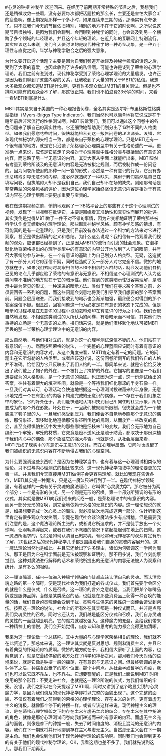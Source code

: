 #心灵的钟摆 神秘学
欢迎回来。在经历了前两期非常特殊的节目之后，我想我们还是稍微收敛一些啊，没有必要每次都把话题拉的那么长，主要还是害怕大家会听的疲惫啊。像上期视频那样一个多小时，如果连续来三期的话，那确实有点夸张了。只不过我们今天的节目依旧特别，特别的地方不在于它的时长啊。之所以说这期节目很独特，是因为我们会聊到、会再聊到神秘学的同时，也会谈及到另一个横跨了多个领域的年轻理论。并且这个年轻的理论，在近几年的互联网上特别流行。其实应该这么来说，我们今天要讨论的是现代神秘学的一种奇怪现象，是一种介于理性与直觉之间，科学与神秘学融合之后的强大意象。

为什么要开启这个话题？主要是因为自我们频道开始谈及神秘学领域的话题之后，受到了大家的喜爱，也因此收到了许多的私信啊。可能也许是谈到了荣格的心理学理论，我们之前有说到过，现代神秘学受到了荣格心理学理论的大量启发。也许正是因为我们聊到了这些内容的关系，让我收到了大量的有关于MBTI的私信。我想大多数观众都知道MBTI是什么啊，更有许多观众做过MBTI的相关测试。但是也不排除可能有的观众会不了解，那这很正常。我们也不怕浪费23分钟的时间，来看一看MBTI到底是什么。

MBTI其实是来自于美国的一种心理报告问卷，全名其实是迈尔斯-布里格斯性格类型指标（Myers-Briggs Type Indicator）。我们当然也可以简单地将它说成是在千禧年前后非常流行的性格测试啊。MBTI告诉我们，我们可以通过这个问卷中的各色问题来了解自己的真实性格。它还细致地帮助我们划分出了16种不同的人格类型。如果我们愿意花些时间，很快就能检索到这一报告问卷的理论源头。没错，它和现代神秘学的源头相当一致，都是来自于荣格的心理学理论。只是MBTI还有一个很有趣的地方，就是它只沿袭了荣格理论心理类型中有关于性格论述的一半。更准确一点来说，应该是它拿走了荣格对于心理类型中性格分类与概括里的有意识的内容，而忽略了另一半无意识的内容。其实大家从字面上就能听出来，MBTI显然有考量到荣格所谈及的无意识的内容是无法被拟定规则，而后被制作成一份问卷的。因为问卷所使用的那种一问一答的形式，必然是一种有意识的行为，它没有办法总结或引导无意识的内容。这必然就造成了一种缺失，类似于我们虽然是自己在填写问卷，但执笔的人却不是我们自己，我们自己却不在场的缺失。刚刚那句话是非常典型的荣格风格的评价，因为这位心理学家始终坚信无意识内容是相对于有意识内容在心理学层面上要更加重要与宝贵的。

我在做这期视频之前，悄悄地观察了一下B站平台上的那些有关于这个心理测试的视频，发现了一些视频在批评它，主要是围绕着其准确性和真实性而展开的批评。其实我倒是觉得MBTI做了一件不对不错的事情，因为它变相地证明了荣格那些被科学认作虚无缥缈的心理学理论，那些颇具神秘学风格、颇有神学质感的猜想，有可能真的是有一定道理的。只是我们目前没有办法通过一个科学的方法来对它进行观察，甚至是做出精确的定义和总结。为什么这么说呢？我相信有一路观看我们视频的观众，应该都已经猜到了，正是因为MBTI的流行而引发的社会现象。它潜移默化地将荣格提出的心理学类型中的有意识的内容公开地放到了人们的眼前，并号召大家纷纷参与进来，在一个有意识的基础上为自己划分人格类型。无疑，这造就了有一部分人对它的深信不疑，同时也造就了另一部分人对它完全不信。微妙的地方就在于，如果我们去同时观察相信的人和不相信的人群的话，就会发现他们各执己见的论点几乎都应验了荣格的有意识与无意识。不相信这个心理测试的人认为这类问卷不准确的地方就在于它的暗示性。他们提到的这类暗示性很容易理解，是暗示中最为常见的形式，一种递进的暗示方法。类似于我们在寻求某个答案之前，必须要回答一系列的问题，而这些问题会刻意地将我们引导至我们想要的那个答案面前。问题会层层递进，而我们接收到的暗示也会渐渐加强，最终便会对得到的那个答案深信不疑。很显然，回答问题这一行为必定是在有意识的状态下完成的。但是暗示的过程却是在无意识的过程中被加载和烙印在有意识的行为之中的。我们会很自然地发现，不相信这类测试的人所认为的问卷，有着暗示而不可信，其实他们所秉持的立场是一个无意识的立场。换句话来说，就是他们潜移默化地认可被MBTI弄丢的那一半荣格心理学理论中的无意识的内容。

那么自然地，与他们相对立的，就是对这一心理学测试深信不疑的人。他们站在了有意识的一方。然而按照荣格的说法，一个完整的心理蓝图应该同时有着有意识的内容和无意识的内容才对。从这个角度来看，MBTI肯定有着一定的问题。它的问题出在它所勾勒的人格类型。或者应该这样说，这份问卷所侧写的我们各自的人格并不准确。恰恰因为它只反映出了我们人格的一半。那简单来说，就是它恰恰反映出了我们戴上了帽子的外在，一个被打上了掩护的外在。它描写的更像是一个我们想要成为的人格形象，是一个无意识的象征。也正因为这一点，这一份测试给出的答案，往往有着很大的填空空间。就像是一个等待我们细化雕琢的半身石像一样。一旦我们对其认可，心理活动会快速地根据这一心理测试投递而来的半身像，无意识地完成一个在有意识的内容下构建完成的无意识的偶像。一个存在于我们幻象之中的象征。它的好处在于，我们能快速地认清和找到自己所向往的社会形象，所想要成为的那个外在形象。坏处在于，一旦我们被规则所限制，很快就会成为一个被装进了套子里的人。一旦我们感受到压力，我们便会不自觉地参照那个无意识的偶像，那份象征，潜移默化地遵循那份象征所传达的规则，从而放弃一些改变的机会，甚至变得惧怕生活中发生的那些哪怕是细枝末节的变故。我们会无形地为自己编织一个牢笼，牢笼的材质，它究竟是密不透风还是疏于防范，都取决于那份深植于我们内心中的偶像，那个象征它的强大与否。也就是说，从社会层面来看，MBTI完成了现实中的有意识与无意识的交锋。而在心理学层面，它同时也提醒了我们被编织的无意识内容在不断地侵占我们的心理空间。

为什么要强调这些东西呢？是因为在神秘学当中，也有着与这一心理测试相类似的理论。只不过与内心理测试的相比较来说，这一现代神秘学领域中的理论要更加完善一些。并且我们今天直接用MBTI做例子会更容易理解。就比如我现在告诉各位，MBTI其实是一种魔法，只是这一魔法只进行到了一半。在现代神秘学领域里，有着这样的一类有关于灵魂的魔法理论，它叫做“心灵魔力学”。那它被分为两个部分：一个是有形的仪式，另一个则是无形的召唤。第一个部分所强调的有形的仪式，其实就是像MBTI向我们递来的问卷一般，是荣格理论中的有意识的内容。而另一部分无形的召唤，则完全地依赖于荣格的无意识的内容。这一理论想说的就是，如果想要完成一次心灵上的魔法，就必须依次地完成这两个部分。估计听到这里肯定有很多观众会发笑啊，毕竟在现代社会谈论魔法多少有点滑稽。但是需要我们注意的是，这个魔法理论所主张的，或者说它所追求的，并不是徒手放出一个火球啊，让羽毛漂浮起来，或者在我们不弯腰的情况下拿起捡起倒在地上的扫帚。这一魔法所追求的，恰恰是如何认清自己的灵魂。有经常研究神秘学的观众肯定有所了解，20世纪之后的现代神秘学几乎都是围绕着我们自身的灵魂内容展开的。这一魔法理论当然也是如此。并且它还给出了许多理由，诸如为何强调这一学问为魔法。那正是因为它在科学面前是无法被观察和证明的。那不用多说，我们立刻能察觉到，这种对魔法进行解释的话术和荣格所提出的无意识的内容无法被人为观察和统计，是有多么的相似。

这一理论强调，任何一位进入神秘学领域的门徒都应该认清自己的灵魂。而认清灵魂之路的第一个障碍，便是现代社会为我们打造的各式仪式。我们首先要学会区分的就是什么是仪式，什么是召唤。这一理论的言外之意就是，当我们把某个咖啡品牌或是服饰品牌，当做是某类感召的话，也就是在那些消费品上获得一种召唤的能量的话，我们自身的灵魂便会受到干扰，灵魂与生俱来的灵性的一面便会遭受到创伤。按照这一理论的说法，社会上的所有外在其实都是一种仪式而已，并非是点亮我们灵魂灵性的召唤。同时它还认为，我们越是能区分仪式和召唤，我们自身灵魂的灵性的一面就越是明亮，它的魔力就越发强大。这种魔力的充盈，会给我们带来一种精神上的愉悦。我们会开始觉得，自身认知和思考的能力都会变得更加清晰。

我来为这一理论做一个总结吧。其中大量的与心理学家荣格相关的理论，我们就不在此赘述了。那总体来说，这一理论其实就是反对思想、规则和消费主义，并且它有着典型的怀疑论的特质啊。微妙的地方就在于，我相信大家听了上面的内容，也察觉到了，就是它最终停留的地方处在了科学和神秘之间。那用我们今天对话的语境来说，就是它像是钟摆一般的摇荡，在有意识与无意识之间。但最终强调的是大钟停下之后，钟摆自然垂下的那个位置，那个中间点。从社会学或哲学的角度，我们也可以说它既不靠左，也不靠右。它想要警醒的，正是我们上面说到MBTI时所使用的那个形容：不要走进社会，也就是这一理论所说的仪式，为我们编织的牢笼。没错，我们之所以在今天提起了MBTI啊，同时又讲到了这个略显尖锐的心灵魔力学，是因为我们谈及的现代神秘学即将以完整的面貌出现了。这个完整的面貌，不仅仅有着我们之前聊到的荣格的心理学理论、存在主义的关怀，更有着虚无主义的消极。就像那个停下的钟摆一样。或者应该这样来说，现代神秘主义的理论，是在荣格心理学框架之下的存在主义与虚无主义的结合。存在主义在其中扮演的角色，就像是那份心理测试问卷向我们递送而来的有意识的内容。而虚无主义充当的面貌，则像是停下的钟摆一般，失去了时间维度的、消极且混沌的无意识的内容。我们在下一期就将并行地聊到存在主义与虚无主义。当然虚无主义会在下一期是主角。我们也会说到他们对于现代神秘学理论的影响啊。同时我们也会聊到更多的有关于他们的现代神秘学理论。OK，我看这期也差不多了。我们就先说到这儿。那我们下期再见。